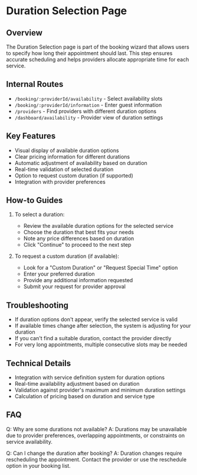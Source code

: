 # Duration Selection Page

## Overview
The Duration Selection page is part of the booking wizard that allows users to specify how long their appointment should last. This step ensures accurate scheduling and helps providers allocate appropriate time for each service.

## Internal Routes
- `/booking/:providerId/availability` - Select availability slots
- `/booking/:providerId/information` - Enter guest information
- `/providers` - Find providers with different duration options
- `/dashboard/availability` - Provider view of duration settings

## Key Features
- Visual display of available duration options
- Clear pricing information for different durations
- Automatic adjustment of availability based on duration
- Real-time validation of selected duration
- Option to request custom duration (if supported)
- Integration with provider preferences

## How-to Guides
1. To select a duration:
   - Review the available duration options for the selected service
   - Choose the duration that best fits your needs
   - Note any price differences based on duration
   - Click "Continue" to proceed to the next step

2. To request a custom duration (if available):
   - Look for a "Custom Duration" or "Request Special Time" option
   - Enter your preferred duration
   - Provide any additional information requested
   - Submit your request for provider approval

## Troubleshooting
- If duration options don't appear, verify the selected service is valid
- If available times change after selection, the system is adjusting for your duration
- If you can't find a suitable duration, contact the provider directly
- For very long appointments, multiple consecutive slots may be needed

## Technical Details
- Integration with service definition system for duration options
- Real-time availability adjustment based on duration
- Validation against provider's maximum and minimum duration settings
- Calculation of pricing based on duration and service type

## FAQ
Q: Why are some durations not available?
A: Durations may be unavailable due to provider preferences, overlapping appointments, or constraints on service availability.

Q: Can I change the duration after booking?
A: Duration changes require rescheduling the appointment. Contact the provider or use the reschedule option in your booking list.